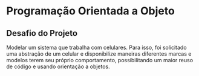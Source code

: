 
# Programação Orientada a Objeto

## Desafio do Projeto
Modelar um sistema que trabalha com celulares. Para isso, foi solicitado uma abstração de um celular e disponibilize maneiras diferentes marcas e modelos terem seu próprio comportamento, possibilitando um maior reuso de código e usando orientação a objetos.


